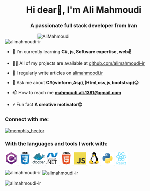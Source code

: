 <h1 align="center">Hi dear👋, I'm Ali Mahmoudi</h1>
<h3 align="center">A passionate full stack developer from Iran</h3>

<img align="right" alt="AliMahmoudi" width="400px" src="https://imarticus.org/blog/wp-content/uploads/2020/09/vsdq.gif"> 

<p align="left"> <img src="https://komarev.com/ghpvc/?username=alimahmoudi-ir&label=Profile%20views&color=0e75b6&style=flat" alt="alimahmoudi-ir" /> </p>

- 🌱 I’m currently learning **C#, js, Software expertise, web✌️**

- 👨‍💻 All of my projects are available at [github.com/alimahmoudi-ir](github.com/alimahmoudi-ir)

- 📝 I regularly write articles on [alimahmoodi.ir](alimahmoodi.ir)

- 💬 Ask me about **C#(winform,Asp),(Html,css,js,bootstrap)😉**

- 📫 How to reach me **mahmoudi.ali.1381@gmail.com**

- ⚡ Fun fact **A creative motivator😍**

<h3 align="left">Connect with me:</h3>
<p align="left">
<a href="https://instagram.com/memphis_hector" target="blank"><img align="center" src="https://raw.githubusercontent.com/rahuldkjain/github-profile-readme-generator/master/src/images/icons/Social/instagram.svg" alt="memphis_hector" height="30" width="40" /></a>
</p>

<h3 align="left">With the languages ​​and tools I work with:</h3>
 <a href="https://www.w3schools.com/cs/" target="_blank" rel="noreferrer"> <img src="https://raw.githubusercontent.com/devicons/devicon/master/icons/csharp/csharp-original.svg" alt="csharp" width="40" height="40"/> </a> <a href="https://www.w3schools.com/css/" target="_blank" rel="noreferrer"> <img src="https://raw.githubusercontent.com/devicons/devicon/master/icons/css3/css3-original-wordmark.svg" alt="css3" width="40" height="40"/> </a> <a href="https://www.docker.com/" target="_blank" rel="noreferrer"> <img src="https://raw.githubusercontent.com/devicons/devicon/master/icons/docker/docker-original-wordmark.svg" alt="docker" width="40" height="40"/> </a> <a href="https://dotnet.microsoft.com/" target="_blank" rel="noreferrer"> <img src="https://raw.githubusercontent.com/devicons/devicon/master/icons/dot-net/dot-net-original-wordmark.svg" alt="dotnet" width="40" height="40"/> </a> <a href="https://www.w3.org/html/" target="_blank" rel="noreferrer"> <img src="https://raw.githubusercontent.com/devicons/devicon/master/icons/html5/html5-original-wordmark.svg" alt="html5" width="40" height="40"/> </a> <a href="https://developer.mozilla.org/en-US/docs/Web/JavaScript" target="_blank" rel="noreferrer"> <img src="https://raw.githubusercontent.com/devicons/devicon/master/icons/javascript/javascript-original.svg" alt="javascript" width="40" height="40"/> </a> <a href="https://www.linux.org/" target="_blank" rel="noreferrer"> <img src="https://raw.githubusercontent.com/devicons/devicon/master/icons/linux/linux-original.svg" alt="linux" width="40" height="40"/> </a> <a href="https://www.python.org" target="_blank" rel="noreferrer"> <img src="https://raw.githubusercontent.com/devicons/devicon/master/icons/python/python-original.svg" alt="python" width="40" height="40"/> </a> <a href="https://reactjs.org/" target="_blank" rel="noreferrer"> <img src="https://raw.githubusercontent.com/devicons/devicon/master/icons/react/react-original-wordmark.svg" alt="react" width="40" height="40"/> </a> </p>

<p><img align="left" src="https://github-readme-stats.vercel.app/api/top-langs?username=alimahmoudi-ir&show_icons=true&locale=en&layout=compact" alt="alimahmoudi-ir" /></p>

<p>&nbsp;<img align="center" src="https://github-readme-stats.vercel.app/api?username=alimahmoudi-ir&show_icons=true&locale=en" alt="alimahmoudi-ir" /></p>

<p><img align="center" src="https://github-readme-streak-stats.herokuapp.com/?user=alimahmoudi-ir&" alt="alimahmoudi-ir" /></p>
